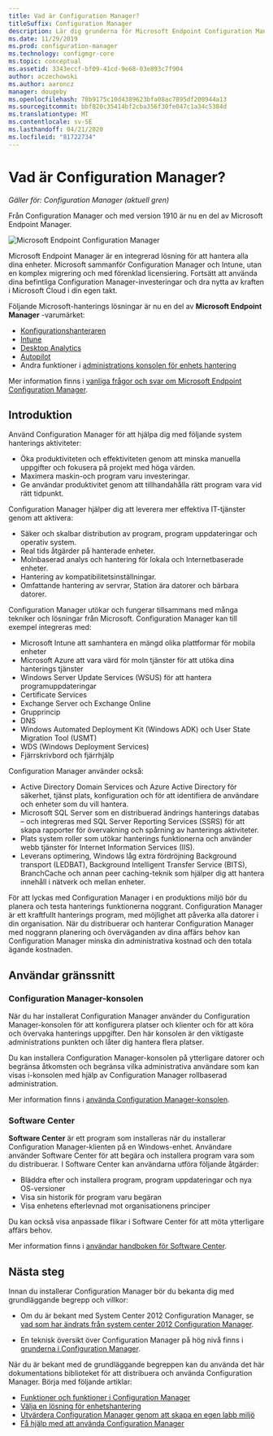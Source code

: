 ```yaml
---
title: Vad är Configuration Manager?
titleSuffix: Configuration Manager
description: Lär dig grunderna för Microsoft Endpoint Configuration Manager.
ms.date: 11/29/2019
ms.prod: configuration-manager
ms.technology: configmgr-core
ms.topic: conceptual
ms.assetid: 3343eccf-bf09-41cd-9e68-03e893c7f904
author: aczechowski
ms.author: aaroncz
manager: dougeby
ms.openlocfilehash: 78b9175c10d4389623bfa08ac7895df200944a13
ms.sourcegitcommit: bbf820c35414bf2cba356f30fe047c1a34c5384d
ms.translationtype: MT
ms.contentlocale: sv-SE
ms.lasthandoff: 04/21/2020
ms.locfileid: "81722734"
---
```

# <a name="what-is-configuration-manager"></a>Vad är Configuration Manager?

*Gäller för: Configuration Manager (aktuell gren)*

Från Configuration Manager och med version 1910 är nu en del av Microsoft Endpoint Manager.

![Microsoft Endpoint Configuration Manager](media/4960084-endpoint-manager-logo.png)

Microsoft Endpoint Manager är en integrerad lösning för att hantera alla dina enheter. Microsoft sammanför Configuration Manager och Intune, utan en komplex migrering och med förenklad licensiering. Fortsätt att använda dina befintliga Configuration Manager-investeringar och dra nytta av kraften i Microsoft Cloud i din egen takt.

Följande Microsoft-hanterings lösningar är nu en del av **Microsoft Endpoint Manager** -varumärket:

- [Konfigurationshanteraren](https://docs.microsoft.com/configmgr)
- [Intune](https://docs.microsoft.com/intune)
- [Desktop Analytics](../../desktop-analytics/overview.md)
- [Autopilot](https://docs.microsoft.com/intune/enrollment/enrollment-autopilot)
- Andra funktioner i [administrations konsolen för enhets hantering](https://go.microsoft.com/fwlink/?linkid=2109094)

Mer information finns i [vanliga frågor och svar om Microsoft Endpoint Configuration Manager](microsoft-endpoint-manager-faq.md).

## <a name="introduction"></a>Introduktion

Använd Configuration Manager för att hjälpa dig med följande system hanterings aktiviteter:

- Öka produktiviteten och effektiviteten genom att minska manuella uppgifter och fokusera på projekt med höga värden.  
- Maximera maskin-och program varu investeringar.  
- Ge användar produktivitet genom att tillhandahålla rätt program vara vid rätt tidpunkt.  

Configuration Manager hjälper dig att leverera mer effektiva IT-tjänster genom att aktivera:

- Säker och skalbar distribution av program, program uppdateringar och operativ system.
- Real tids åtgärder på hanterade enheter.
- Molnbaserad analys och hantering för lokala och Internetbaserade enheter.
- Hantering av kompatibilitetsinställningar.  
- Omfattande hantering av servrar, Station ära datorer och bärbara datorer.

Configuration Manager utökar och fungerar tillsammans med många tekniker och lösningar från Microsoft. Configuration Manager kan till exempel integreras med:  

- Microsoft Intune att samhantera en mängd olika plattformar för mobila enheter
- Microsoft Azure att vara värd för moln tjänster för att utöka dina hanterings tjänster
- Windows Server Update Services (WSUS) för att hantera programuppdateringar
- Certificate Services
- Exchange Server och Exchange Online
- Grupprincip
- DNS
- Windows Automated Deployment Kit (Windows ADK) och User State Migration Tool (USMT)
- WDS (Windows Deployment Services)
- Fjärrskrivbord och fjärrhjälp

Configuration Manager använder också:  

- Active Directory Domain Services och Azure Active Directory för säkerhet, tjänst plats, konfiguration och för att identifiera de användare och enheter som du vill hantera.  
- Microsoft SQL Server som en distribuerad ändrings hanterings databas – och integreras med SQL Server Reporting Services (SSRS) för att skapa rapporter för övervakning och spårning av hanterings aktiviteter.  
- Plats system roller som utökar hanterings funktionerna och använder webb tjänster för Internet Information Services (IIS).
- Leverans optimering, Windows låg extra fördröjning Background transport (LEDBAT), Background Intelligent Transfer Service (BITS), BranchCache och annan peer caching-teknik som hjälper dig att hantera innehåll i nätverk och mellan enheter.

För att lyckas med Configuration Manager i en produktions miljö bör du planera och testa hanterings funktionerna noggrant. Configuration Manager är ett kraftfullt hanterings program, med möjlighet att påverka alla datorer i din organisation. När du distribuerar och hanterar Configuration Manager med noggrann planering och överväganden av dina affärs behov kan Configuration Manager minska din administrativa kostnad och den totala ägande kostnaden.  

## <a name="user-interfaces"></a>Användar gränssnitt

### <a name="the-configuration-manager-console"></a><a name="BKMK_Console"></a>Configuration Manager-konsolen

När du har installerat Configuration Manager använder du Configuration Manager-konsolen för att konfigurera platser och klienter och för att köra och övervaka hanterings uppgifter. Den här konsolen är den viktigaste administrations punkten och låter dig hantera flera platser.  

Du kan installera Configuration Manager-konsolen på ytterligare datorer och begränsa åtkomsten och begränsa vilka administrativa användare som kan visas i-konsolen med hjälp av Configuration Manager rollbaserad administration.  

Mer information finns i [använda Configuration Manager-konsolen](../servers/manage/admin-console.md).

### <a name="software-center"></a><a name="BKMK_ApplicationCatalog"></a>Software Center

**Software Center** är ett program som installeras när du installerar Configuration Manager-klienten på en Windows-enhet. Användare använder Software Center för att begära och installera program vara som du distribuerar. I Software Center kan användarna utföra följande åtgärder:  

- Bläddra efter och installera program, program uppdateringar och nya OS-versioner
- Visa sin historik för program varu begäran
- Visa enhetens efterlevnad mot organisationens principer

Du kan också visa anpassade flikar i Software Center för att möta ytterligare affärs behov.

Mer information finns i [användar handboken för Software Center](software-center.md).

## <a name="next-steps"></a>Nästa steg

Innan du installerar Configuration Manager bör du bekanta dig med grundläggande begrepp och villkor:

- Om du är bekant med System Center 2012 Configuration Manager, se [vad som har ändrats från system center 2012 Configuration Manager](../plan-design/changes/what-has-changed-from-configuration-manager-2012.md).

- En teknisk översikt över Configuration Manager på hög nivå finns i [grunderna i Configuration Manager](fundamentals.md).

När du är bekant med de grundläggande begreppen kan du använda det här dokumentations biblioteket för att distribuera och använda Configuration Manager. Börja med följande artiklar:

- [Funktioner och funktioner i Configuration Manager](../plan-design/changes/features-and-capabilities.md)  
- [Välja en lösning för enhetshantering](../plan-design/choose-a-device-management-solution.md)  
- [Utvärdera Configuration Manager genom att skapa en egen labb miljö](../get-started/set-up-your-lab.md)
- [Få hjälp med att använda Configuration Manager](find-help.md)  
